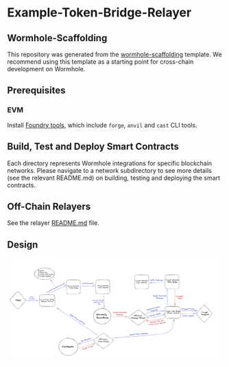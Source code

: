 # Example-Token-Bridge-Relayer

## Wormhole-Scaffolding

This repository was generated from the [wormhole-scaffolding](https://github.com/wormhole-foundation/wormhole-scaffolding) template. We recommend using this template as a starting point for cross-chain development on Wormhole.

## Prerequisites

### EVM

Install [Foundry tools](https://book.getfoundry.sh/getting-started/installation), which include `forge`, `anvil` and `cast` CLI tools.

## Build, Test and Deploy Smart Contracts

Each directory represents Wormhole integrations for specific blockchain networks. Please navigate to a network subdirectory to see more details (see the relevant README.md) on building, testing and deploying the smart contracts.

## Off-Chain Relayers

See the relayer [README.md](./relayer/README.md) file.

## Design

![alt text](./docs/design.png)
